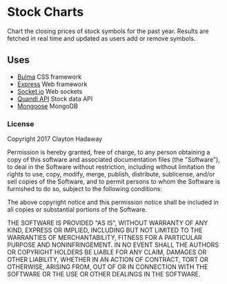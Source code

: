 # Stock Charts
Chart the closing prices of stock symbols for the past year. Results are fetched in real time and updated as users add or remove symbols.

## Uses
- [Bulma](https://bulma.io) CSS framework
- [Express](https://expressjs.com) Web framework
- [Socket.io](https://socket.io/) Web sockets
- [Quandl API](https://www.quandl.com/) Stock data API
- [Mongoose](http://mongoosejs.com/) MongoDB

### License
Copyright 2017 Clayton Hadaway

Permission is hereby granted, free of charge, to any person obtaining a copy of this software and associated documentation files (the "Software"), to deal in the Software without restriction, including without limitation the rights to use, copy, modify, merge, publish, distribute, sublicense, and/or sell copies of the Software, and to permit persons to whom the Software is furnished to do so, subject to the following conditions:

The above copyright notice and this permission notice shall be included in all copies or substantial portions of the Software.

THE SOFTWARE IS PROVIDED "AS IS", WITHOUT WARRANTY OF ANY KIND, EXPRESS OR IMPLIED, INCLUDING BUT NOT LIMITED TO THE WARRANTIES OF MERCHANTABILITY, FITNESS FOR A PARTICULAR PURPOSE AND NONINFRINGEMENT. IN NO EVENT SHALL THE AUTHORS OR COPYRIGHT HOLDERS BE LIABLE FOR ANY CLAIM, DAMAGES OR OTHER LIABILITY, WHETHER IN AN ACTION OF CONTRACT, TORT OR OTHERWISE, ARISING FROM, OUT OF OR IN CONNECTION WITH THE SOFTWARE OR THE USE OR OTHER DEALINGS IN THE SOFTWARE.
